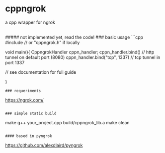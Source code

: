 # cppngrok
a cpp wrapper for ngrok


<br/>
##### not implemented yet, read the code!
### basic usage
```cpp
#include <cppngrok.h> // or "cppngrok.h" if locally

void main(){
  CppngrokHandler cppn_handler;
  cppn_handler.bind() // http tunnel on default port (8080)
  cppn_handler.bind("tcp", 1337) // tcp tunnel in port 1337
  
  // see documentation for full guide

}
```
### requeriments

```
https://ngrok.com/
```

### simple static build

```
make
g++ your_project.cpp build/cppngrok_lib.a
make clean
```

#### based in pyngrok
```
https://github.com/alexdlaird/pyngrok
```
